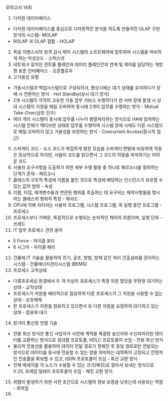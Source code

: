모의고사 14회
1. 다차원 데이터베이스
- 다차원 데이터베이스를 중심으로 다차원적인 분석을 하도록 만들어진 OLAP 구현 방식의 시스템- MOLAP
- ROLAP 과 OLAP 결합 - HOLAP
2. 독일 지멘스사의 원격 감시 제어 시스템의 소프트웨어에 침투하여 시스템을 마비하게 하는 악성코드 - 스턱스넷
3. 네트워크 장치인 컨트롤 플레인과 데이터 플레인간의 연계 및 제어를 담당하는 개방형 표준 인터페이스 - 오픈플로우
4.  고가용성 유형
- 가동시스템과 백업시스템으로 구성되어서, 평상시에는 대기 상태를 유지하다가 장애 시 전환하는 방식 - Hot Standby(상시 대기 방식)
- 2개 시스템이 각각의 고유한 가동 업무 서비스 수행하다가 한 서버 장애 발생 시 상대 시스템의 자원을 페일 오버하여 동시에 2개의 업무를 수행하는 방식 - Mutual Take-Over(상호 인수)
- 여러 개의 시스템이 동시에 업무를 나누어 병렬처리하는 방식으로 HA에 참여하는 시스템 전체가 액티브한 상태로 업무를 수행하여 시스템 장애 시에도 다른 시스템으로 페일 오버하지 않고 가용성을 보장하는 방식 - Concurrent Access(동시적 접근)
5. 스파게티 코드 - 소스 코드가 복잡하게 얽힌 모습을 스파게티 면발에 비유하여 작동은 정상적으로 하지만, 사람이 코드를 읽으면서 그 코드의 작동을 파악하기는 어려운 코드
6. 사용자 요구사항을 도출하기 위한 세부 수행 활동 중 하나로 페르소나를 정의하는 단계가 존재 - 페르소나
7. 클래스의 구조적 특성에 이름을 붙인 것으로 특성에 해당하는 인스턴스가 보유할 수 있는 값의 범위 - 속성
8. 이름, 타입, 매개변수들과 연관된 행위를 호출하는 데 요구되는 제약사항들을 명시하는 클래스의 행위적 특징 - 메서드
9. CPU에 의해 처리되는 사용자 프로그램, 시스템 프로그램, 즉 실행 중인 프로그램 - 프로세스
10. 프로세스보다 가벼운, 독립적으로 수행되는 순차적인 제어의 흐름이며, 실행 단위 - 쓰레드
11. IT 업무 프로세스 관련 용어
- 5 Force - 마이클 포터
- 6 시그마 - 마이클 해리
12. 건물에 IT 기술을 활용하여 전기, 공조, 방범, 방재 같은 여러 건출설비를 관리하는 시스템 - 건물에너지관리시스템 (BEMS)
13. 프로세스 교착상태
- 다중프로세싱 환경에서 두 개 이상의 프로세스가 특정 자원 할당을 무한정 대기하는 상태 - 교착상태
- 프로세스가 자원을 배타적으로 점유하여 다른 프로세스가 그 자원을 사용할 수 없는 상태 - 상호배제
- 한 프로세스가 자원을 점유하고 있으면서 또 다른 자원을 요청하여 대기하고 있는 상태 - 점유와 대기
14. 원거리 통신망 연결 기술
- 전용 회선 방식은 통신 사업자가 사전에 계약을 체결한 송신자와 수신자끼리만 데이터를 교환하는 방식으로 점대점 프로토콜, HDLC 프로토콜이 쓰임 - 전용 회선 방식
- 물리적 전용선을 활용하여 데이터 전달 경로가 정해진 후 동일 경로로만 전달되는 방식으로 데이터를 동시에 전송할 수 있는 양을 의미하는 대역폭이 고정되고 안정적인 전송률을 확보할 수 있고, ISDN 프로토콜이 쓰임 - 회선 교환 방식
- 전체 메세지를 각 노드가 수용할 수 있는 크기(패킷)로 잘라서 보내는 방식으로 X.25, 프레임 릴레이 프로토콜이 쓰임 - 패킷 교환 방식 
15. 위협이 발생하기 위한 사전 조건으로 시스템의 정보 보증을 낮추는데 사용되는 약점 - 취약점
16. 